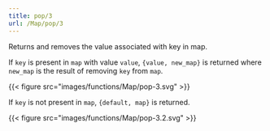 ```yaml
---
title: pop/3
url: /Map/pop/3
---
```



Returns and removes the value associated with key in map.

If `key` is present in `map` with value `value`, `{value, new_map}` is returned where `new_map` is the result of removing `key` from `map`.

{{< figure src="images/functions/Map/pop-3.svg" >}}

If `key` is not present in `map`, `{default, map}` is returned.

{{< figure src="images/functions/Map/pop-3.2.svg" >}}
